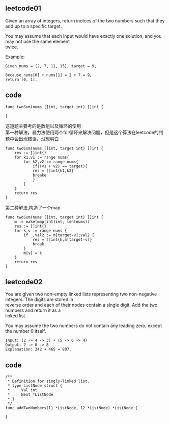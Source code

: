 ## leetcode01  
Given an array of integers, return indices of the two numbers such that they add up to a specific target.  

You may assume that each input would have exactly one solution, and you may not use the same element  
twice.

Example:

```
Given nums = [2, 7, 11, 15], target = 9,

Because nums[0] + nums[1] = 2 + 7 = 9,
return [0, 1].
```  
## code
```
func twoSum(nums []int, target int) []int {
    
}
```
这道题主要考的是数组以及循环的使用  
第一种解法，暴力法使用两个for循环来解决问题，但是这个算法在leetcode的判题中会出现错误，没想明白  

```
func twoSum(nums []int, target int) []int {
    res := []int{}
    for k1,v1 := range nums{
        for k2,v2 := range nums{
            if((v1 + v2) == target){
            res = []int{k1,k2}
            breake
            }
        }
    }
    return res
}
```

第二种解法,构造了一个map

```
func twoSum(nums []int, target int) []int {
    m := make(map[int]int, len(nums))
    res := []int{}
    for k,v := range nums {
        if _,val2 := m[target-v];val2 {
            res = []int{k,m[target-v]}
            break
        }
        m[v] = k
    }
    return res
}
```


## leetcode02
You are given two non-empty linked lists representing two non-negative integers. The digits are stored in  
reverse order and each of their nodes contain a single digit. Add the two numbers and return it as a  
linked list.  

You may assume the two numbers do not contain any leading zero, except the number 0 itself.
```
Input: (2 -> 4 -> 3) + (5 -> 6 -> 4)
Output: 7 -> 0 -> 8
Explanation: 342 + 465 = 807.
```
## code
```
/**
 * Definition for singly-linked list.
 * type ListNode struct {
 *     Val int
 *     Next *ListNode
 * }
 */
func addTwoNumbers(l1 *ListNode, l2 *ListNode) *ListNode {
    
}
```